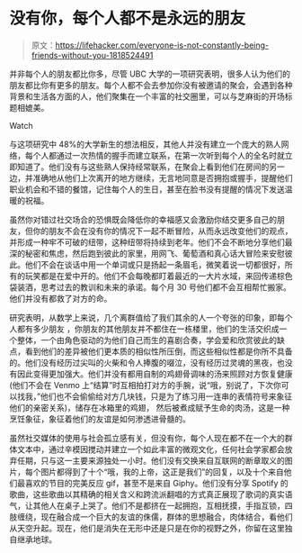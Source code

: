 # 没有你，每个人都不是永远的朋友

> 原文：<https://lifehacker.com/everyone-is-not-constantly-being-friends-without-you-1818524491>

并非每个人的朋友都比你多，尽管 UBC 大学的一项研究表明，很多人认为他们的朋友都比你有更多的朋友。每个人都不会去参加你没有被邀请的聚会，会遇到各种背景和生活各方面的人，他们聚集在一个丰富的社交圈里，可以与芝麻街的开场标题相媲美。

Watch

与这项研究中 48%的大学新生的想法相反，其他人并没有建立一个庞大的熟人网络，每个人都通过一次热情的握手而建立联系，在第一次听到每个人的全名时就立即知道了。他们没有与这些熟人保持经常联系，在聚会上看到他们在房间的另一边，并准确地从他们上次离开的地方继续，无言地同意是否拥抱或握手，提醒他们职业机会和不错的餐馆，记住每个人的生日，甚至在脸书没有提醒的情况下发送温暖的祝福。

虽然你对错过社交场合的恐惧既会降低你的幸福感又会激励你结交更多自己的朋友，但你的朋友不会在没有你的情况下一起不断冒险，从而永远改变他们的观点，并形成一种牢不可破的纽带，这种纽带将持续到老年。他们不会不断地分享他们最深的秘密和焦虑，然后跑到彼此的家里，用网飞、葡萄酒和真心话大冒险来安慰彼此。他们不会在谈话中用一个单词或只是扬起一条眉毛，微笑着说一切都很好，所有的玩笑都是在爱中开的。他们不会每晚都盯着最近的一大片水域，来回传递棕色袋装酒，思考过去的教训和未来的承诺。每个月 30 号他们都不会互相帮忙搬家。他们并没有都救了对方的命。

研究表明，从数学上来说，几个离群值给了我们其余的人一个夸张的印象，即每个人都有多少朋友 ，你朋友的其他朋友并不都住在一栋楼里，他们的生活交织成一个整体，一个由角色驱动的为他们自己而生的喜剧合奏，学会爱和欣赏彼此的缺点，看到他们的差异被他们更本质的相似性所压倒，而这些相似性都是你所不具备的。他们没有经历过尖叫的火柴和令人捧腹的啜泣，没有经历过灵魂的黑夜，也没有因此变得更加强大。他们并没有都用自制的鸡翅骨调味的汤来照顾对方恢复健康(他们不会在 Venmo 上“结算”时互相拍打对方的手腕，说“哦，别说了，下次你可以找我，”他们也不会偷偷给对方几块钱，只是为了练习用一连串的表情符号来象征他们的亲密关系)，储存在冰箱里的鸡翅， 然后被煮成赋予生命的肉汤，这是一种烹饪象征，象征着他们的友谊是如何渗透进骨髓的。

虽然社交媒体的使用与社会孤立感有关，但没有你，每个人现在都不在一个大的群体文本中，通过辛模因搅动并建立一个如此丰富的微观文化，任何社会学家都会放弃任期，只与这一主要来源独处一小时。他们没有交换来自互联网的断章取义的图片，每个图片都得到了十个“哦，我的上帝，这正是我们”的回复，以及十个来自他们最喜欢的节目的完美反应 gif，甚至不是来自 Giphy。他们没有分享 Spotify 的歌曲，这些歌曲以其精确的相关含义和跨流派翻唱的方式真正展现了歌词的真实语气，让其他人在桌子上哭了。他们不是都挤在一起拥抱，互相抚摸，手指互锁，四肢缠绕，现在融合成一个巨大的友谊的侏儒，群体的思想融合，肉体结合，看他们从天空升起。现在，他们是消失在无形中还是只是在你的视野之外，你留在这里独自继承地球。